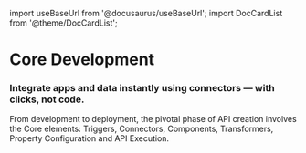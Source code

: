 import useBaseUrl from '@docusaurus/useBaseUrl';
import DocCardList from '@theme/DocCardList';

# Core Development
### Integrate apps and data instantly using connectors — with clicks, not code.


From development to deployment, the pivotal phase of API creation involves the Core elements:
Triggers, Connectors, Components, Transformers, Property Configuration and API Execution.

<DocCardList />
